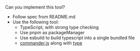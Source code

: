 Can you implement this tool?

- Follow spec from README.md
- Use the following tool:
  - TypeScript, with strong type checking
  - Use pnpm as packageManager
  - Use esbuild to build typescript into a single bundled file
  - [commander.js](https://github.com/tj/commander.js) along with [type](https://github.com/commander-js/extra-typings)
